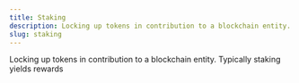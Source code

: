 ```yaml
---
title: Staking
description: Locking up tokens in contribution to a blockchain entity. Typically staking yields rewards
slug: staking
---
```


Locking up tokens in contribution to a blockchain entity. Typically staking yields rewards